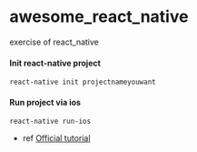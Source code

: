 # awesome_react_native
exercise of react_native

#### Init react-native project   
`react-native init projectnameyouwant`

#### Run project via ios    
`react-native run-ios`

- ref 
 [Official tutorial](https://facebook.github.io/react-native/docs/getting-started.html#content)
